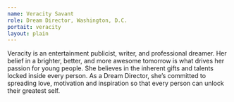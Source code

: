 ```yaml
---
name: Veracity Savant
role: Dream Director, Washington, D.C. 
portait: veracity
layout: plain
---
```


Veracity is an entertainment publicist, writer, and professional dreamer. Her belief in a brighter, better, and more awesome tomorrow is what drives her passion for young people. She believes in the inherent gifts and talents locked inside every person. As a Dream Director, she’s committed to spreading love, motivation and inspiration so that every person can unlock their greatest self. 
